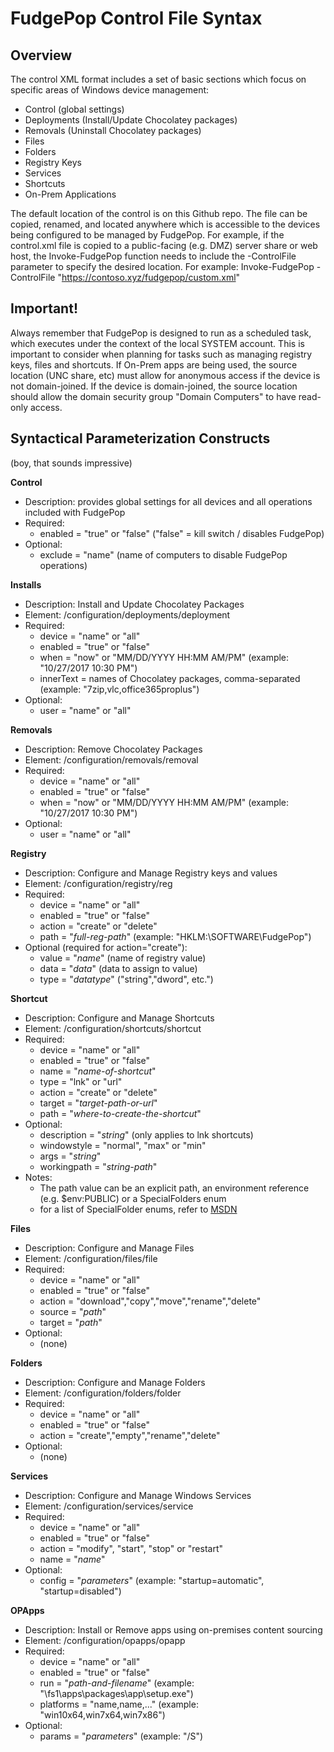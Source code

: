 # FudgePop Control File Syntax

## Overview

The control XML format includes a set of basic sections which focus on specific areas of Windows device management:

* Control (global settings)
* Deployments (Install/Update Chocolatey packages)
* Removals (Uninstall Chocolatey packages)
* Files
* Folders
* Registry Keys
* Services
* Shortcuts
* On-Prem Applications

The default location of the control is on this Github repo.  The file can be copied, renamed, and located anywhere which is accessible to the devices being configured to be managed by FudgePop.  For example, if the control.xml file is copied to a public-facing (e.g. DMZ) server share or web host, the Invoke-FudgePop function needs to include the -ControlFile parameter to specify the desired location.  For example: Invoke-FudgePop -ControlFile "https://contoso.xyz/fudgepop/custom.xml"

## Important!

Always remember that FudgePop is designed to run as a scheduled task, which executes under the context of the local SYSTEM account.  This is important to consider when planning for tasks such as managing registry keys, files and shortcuts.  If On-Prem apps are being used, the source location (UNC share, etc) must allow for anonymous access if the device is not domain-joined.  If the device is domain-joined, the source location should allow the domain security group "Domain Computers" to have read-only access.

## Syntactical Parameterization Constructs

(boy, that sounds impressive)

**Control**

 * Description: provides global settings for all devices and all operations included with FudgePop
 * Required:
   * enabled = "true" or "false" ("false" = kill switch / disables FudgePop)
 * Optional:
   * exclude = "name" (name of computers to disable FudgePop operations)

**Installs**

 * Description: Install and Update Chocolatey Packages
 * Element: /configuration/deployments/deployment
 * Required:
   * device = "name" or "all"
   * enabled = "true" or "false"
   * when = "now" or "MM/DD/YYYY HH:MM AM/PM" (example: "10/27/2017 10:30 PM")
   * innerText = names of Chocolatey packages, comma-separated (example: "7zip,vlc,office365proplus")
 * Optional: 
   * user = "name" or "all"

**Removals**

  * Description: Remove Chocolatey Packages
  * Element: /configuration/removals/removal
  * Required:
    * device = "name" or "all"
    * enabled = "true" or "false"
    * when = "now" or "MM/DD/YYYY HH:MM AM/PM" (example: "10/27/2017 10:30 PM")
  * Optional: 
    * user = "name" or "all"

**Registry**

  * Description: Configure and Manage Registry keys and values
  * Element: /configuration/registry/reg
  * Required:
    * device = "name" or "all"
    * enabled = "true" or "false"
    * action = "create" or "delete"
    * path = "_full-reg-path_" (example: "HKLM:\SOFTWARE\FudgePop")
  * Optional (required for action="create"):
    * value = "_name_" (name of registry value)
    * data = "_data_" (data to assign to value)
    * type = "_datatype_" ("string","dword", etc.")

**Shortcut**

* Description: Configure and Manage Shortcuts
* Element: /configuration/shortcuts/shortcut
* Required:
  * device = "name" or "all"
  * enabled = "true" or "false"
  * name = "_name-of-shortcut_"
  * type = "lnk" or "url"
  * action = "create" or "delete"
  * target = "_target-path-or-url_"
  * path = "_where-to-create-the-shortcut_"
* Optional:
  * description = "_string_" (only applies to lnk shortcuts)
  * windowstyle = "normal", "max" or "min"
  * args = "_string_"
  * workingpath = "_string-path_"
* Notes:
  * The path value can be an explicit path, an environment reference (e.g. $env:PUBLIC) or a SpecialFolders enum
  * for a list of SpecialFolder enums, refer to [MSDN](https://msdn.microsoft.com/en-us/library/system.environment.specialfolder.aspx)
  
**Files**

 * Description: Configure and Manage Files
 * Element: /configuration/files/file
 * Required:
   * device = "name" or "all"
   * enabled = "true" or "false"
   * action = "download","copy","move","rename","delete"
   * source = "_path_"
   * target = "_path_"
 * Optional: 
   * (none)

**Folders**

 * Description: Configure and Manage Folders
 * Element: /configuration/folders/folder
 * Required:
   * device = "name" or "all"
   * enabled = "true" or "false"
   * action = "create","empty","rename","delete"
 * Optional: 
   * (none)
  
**Services**

 * Description: Configure and Manage Windows Services
 * Element: /configuration/services/service
 * Required:
   * device = "name" or "all"
   * enabled = "true" or "false"
   * action = "modify", "start", "stop" or "restart"
   * name = "_name_"
 * Optional:
   * config = "_parameters_" (example: "startup=automatic", "startup=disabled")
  
**OPApps**

 * Description: Install or Remove apps using on-premises content sourcing
 * Element: /configuration/opapps/opapp
 * Required:
   * device = "name" or "all"
   * enabled = "true" or "false"
   * run = "_path-and-filename_" (example: "\\fs1\apps\packages\app\setup.exe")
   * platforms = "name,name,..." (example: "win10x64,win7x64,win7x86")
 * Optional:
   * params = "_parameters_" (example: "/S")
